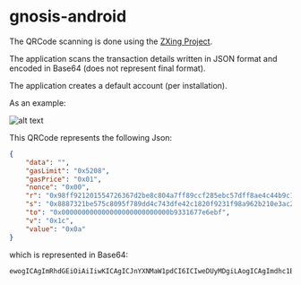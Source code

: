 # gnosis-android

The QRCode scanning is done using the [ZXing Project](https://github.com/zxing/zxing).

The application scans the transaction details written in JSON format and encoded in Base64 (does not represent final format).

The application creates a default account (per installation).

As an example:

![alt text](https://i.imgur.com/cHuN6Zm.png)

This QRCode represents the following Json:
```json
{
    "data": "",
    "gasLimit": "0x5208",
    "gasPrice": "0x01",
    "nonce": "0x00",
    "r": "0x98ff921201554726367d2be8c804a7ff89ccf285ebc57dff8ae4c44b9c19ac4a",
    "s": "0x8887321be575c8095f789dd4c743dfe42c1820f9231f98a962b210e3ac2452a3",
    "to": "0x000000000000000000000000000b9331677e6ebf",
    "v": "0x1c",
    "value": "0x0a"
}
```

which is represented in Base64:
```
ewogICAgImRhdGEiOiAiIiwKICAgICJnYXNMaW1pdCI6ICIweDUyMDgiLAogICAgImdhc1ByaWNlIjogIjB4MDEiLAogICAgIm5vbmNlIjogIjB4MDAiLAogICAgInIiOiAiMHg5OGZmOTIxMjAxNTU0NzI2MzY3ZDJiZThjODA0YTdmZjg5Y2NmMjg1ZWJjNTdkZmY4YWU0YzQ0YjljMTlhYzRhIiwKICAgICJzIjogIjB4ODg4NzMyMWJlNTc1YzgwOTVmNzg5ZGQ0Yzc0M2RmZTQyYzE4MjBmOTIzMWY5OGE5NjJiMjEwZTNhYzI0NTJhMyIsCiAgICAidG8iOiAiMHgwMDAwMDAwMDAwMDAwMDAwMDAwMDAwMDAwMDBiOTMzMTY3N2U2ZWJmIiwKICAgICJ2IjogIjB4MWMiLAogICAgInZhbHVlIjogIjB4MGEiCn0=
```

